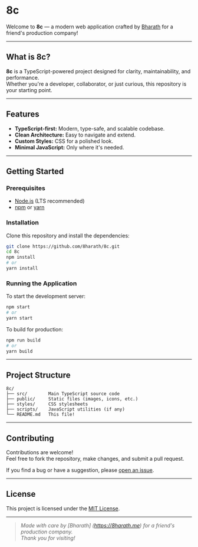 # 8c

Welcome to **8c** — a modern web application crafted by [Bharath](https://github.com/8harath) for a friend's production company!

---

## What is 8c?

**8c** is a TypeScript-powered project designed for clarity, maintainability, and performance.  
Whether you're a developer, collaborator, or just curious, this repository is your starting point.

---

## Features

- **TypeScript-first:** Modern, type-safe, and scalable codebase.
- **Clean Architecture:** Easy to navigate and extend.
- **Custom Styles:** CSS for a polished look.
- **Minimal JavaScript:** Only where it's needed.

---

## Getting Started

### Prerequisites

- [Node.js](https://nodejs.org/) (LTS recommended)
- [npm](https://www.npmjs.com/) or [yarn](https://yarnpkg.com/)

### Installation

Clone this repository and install the dependencies:

```bash
git clone https://github.com/8harath/8c.git
cd 8c
npm install
# or
yarn install
```

### Running the Application

To start the development server:

```bash
npm start
# or
yarn start
```

To build for production:

```bash
npm run build
# or
yarn build
```

---

## Project Structure

```
8c/
├── src/        Main TypeScript source code
├── public/     Static files (images, icons, etc.)
├── styles/     CSS stylesheets
├── scripts/    JavaScript utilities (if any)
└── README.md   This file!
```

---

## Contributing

Contributions are welcome!  
Feel free to fork the repository, make changes, and submit a pull request.

If you find a bug or have a suggestion, please [open an issue](https://github.com/8harath/8c/issues).

---

## License

This project is licensed under the [MIT License](LICENSE).

---

> _Made with care by [Bharath] (https://8harath.me) for a friend's production company._  
> _Thank you for visiting!_
